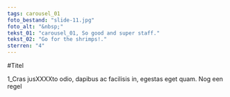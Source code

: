 ```yaml
---
tags: carousel_01
foto_bestand: "slide-11.jpg"
foto_alt: "&nbsp;"
tekst_01: "carousel_01, So good and super staff."
tekst_02: "Go for the shrimps!."
sterren: "4"
---
```

#Titel

1_Cras jusXXXXto odio, dapibus ac facilisis in, egestas eget quam.
Nog een regel

